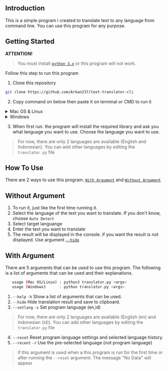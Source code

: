 ## Introduction

This is a simple program i created to translate text to any language from command line. You can use this program for any purpose.

## Getting Started
**ATTENTION!**
<br>
>You must install [`python 3.x`](https://www.python.org) or this program will not work.

Follow this step to run this program

1. Clone this repository
```sh
git clone https://github.com/Arkan237/text-translator-cli
```

2. Copy command on below then paste it on terminal or CMD to run it
<details>
<summary>Mac OS & Linux</summary>

   ```sh
   cd text-translator-cli &&
   python3 translator.py
   ```
</details>
<details>
  <summary>Windows</summary>
   
  ```sh
   cd text-translator-cli &&
   python translator.py
  ```
</details>

3. When first run. the program will install the required library and ask you what language you want to use. Choose the language you want to use.
> For now, there are only 2 languages are available (English and Indonesian). You can add other languages by editing the `translator.py` file


## How To Use
There are 2 ways to use this program. [`With Argument`](#wa) and [`Without Argument`](#woa)

<h2 id="woa">Without Argument</h2>

1. To run it, just like the first time running it.
2. Select the language of the text you want to translate. If you don't know, choose `Auto Detect`
3. Select target languange
4. Enter the text you want to translate
5. The result will be displayed in the console. if you want the result is not displayed. Use argument [`--hide`](#wa)

<h2 id="wa">With Argument</h2>
There are 5 arguments that can be used to use this program. The following is a list of arguments that can be used and their explanations.

```sh
   usage (Mac OS/Linux) : python3 translator.py <args>
   usage (Windows)      : python translator.py <args>
 ```

1. `--help` `-h` Show a list of arguments that can be used.
2. `--hide` Hide translation result and save to clipboard.
3. `--setlang` `-s` Set program language (en,id)
> For now, there are only 2 languages are available (English (en) and Indonesian (id)). You can add other languages by editing the `translator.py` file
4. `--reset` Reset program language settings and selected language history.
5. `--recent` `-r` Use the pre-selected language (not program language)
> if this argument is used when a this program is run for the first time or after running the `--reset` argument. The message "No Data" will appear
